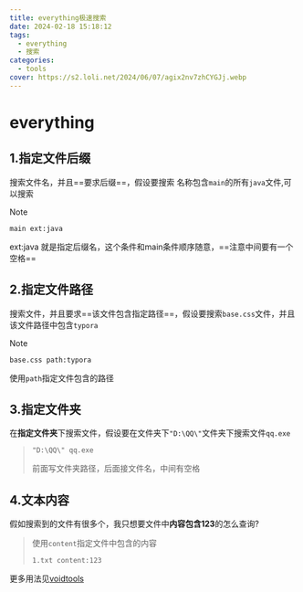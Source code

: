 ```yaml
---
title: everything极速搜索
date: 2024-02-18 15:18:12
tags:
  - everything
  - 搜索
categories:
  - tools
cover: https://s2.loli.net/2024/06/07/agix2nv7zhCYGJj.webp
---
```




# everything

## 1.指定文件后缀

搜索文件名，并且==要求后缀==，假设要搜索 名称包含`main`的所有`java`文件,可以搜索

> [!note]
>
> `main ext:java`
>
> ext:java 就是指定后缀名，这个条件和main条件顺序随意，==注意中间要有一个空格==

## 2.指定文件路径

搜索文件，并且要求==该文件包含指定路径==，假设要搜索`base.css`文件，并且该文件路径中包含`typora`

> [!note]
>
> `base.css path:typora`
>
> 使用`path`指定文件包含的路径

## 3.指定文件夹

在**指定文件夹**下搜索文件，假设要在文件夹下`"D:\QQ\"`文件夹下搜索文件`qq.exe`

> `"D:\QQ\" qq.exe`
>
> 前面写文件夹路径，后面接文件名，中间有空格

## 4.文本内容

假如搜索到的文件有很多个，我只想要文件中**内容包含123**的怎么查询?

> 使用`content`指定文件中包含的内容
>
> `1.txt content:123`

更多用法见[voidtools](https://www.voidtools.com/zh-cn/)
